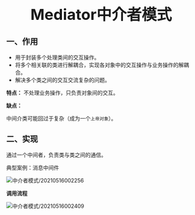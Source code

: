 # <h1 align='center' style='color:[[4cAF50]];font-size:40px'>  Mediator中介者模式</h1>

## 一、作用

- 用于封装多个处理类间的交互操作。
- 将多个相关联的类进行解耦合，实现各对象中的交互操作与业务操作的解耦合。
- 解决多个类之间的交互交流复杂的问题。

<b type="h">特点：</b>
不处理业务操作，只负责对象间的交互。

<b type="h">缺点：</b>

中间介类可能回过于复杂（成为一个`上帝对象`）。

## 二、实现

通过一个中间者，负责类与类之间的通信。

典型案例：消息中间件

<!-- ```puml
    skinparam backgroundColor Beige
     
    Interface Mediator{
        void notify(Component event,String event)
    }
    note right : 中介者接口

    class ConcreteMediator{
        Component[] components
        void notify(Component event,String event)
    }
    note bottom : 具体中介者

    Interface Component{
        void operation()
    }
    note right : 组件

    class ComponentA{
        Mediator mediator;
        void operationA()
    }
    note top : 组件A

    class ComponentB{
        Mediator mediator;
        void operationB()
    }
    note top : 组件B

    note top of ConcreteMediator
        中介者在notify方法被组件调用后，
        即会收到相应的信息。收到发送者（组件）、
        处理事件等消息后，由中介者负责处理，同时
        通过components来实现与其它组件的交互。        
    end note
    
    ConcreteMediator ..|> Mediator
    ComponentA ..|> Component
    ComponentB ..|> Component
    Component -> Mediator
``` -->

![中介者模式/20210516002256](https://jianxi-md-pics.oss-cn-beijing.aliyuncs.com/note-md-imgs/中介者模式/20210516002256.png?x-oss-process=image/resize,p_100/sharpen,50)

<b type="h">调用流程</b>
<!-- 
```puml
@startuml
  skinparam backgroundColor Beige
  autonumber
ComponentA -> ConcreteMediator: mediator.notify(~)
ConcreteMediator -> ComponentA : getStatus/getMessage
ConcreteMediator -> otherComponent: 调用其它组件
@enduml
``` -->

![中介者模式/20210516002409](https://jianxi-md-pics.oss-cn-beijing.aliyuncs.com/note-md-imgs/中介者模式/20210516002409.png?x-oss-process=image/resize,p_100/sharpen,50)